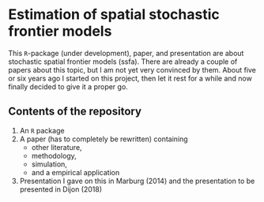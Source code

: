 # Estimation of spatial stochastic frontier models

This `R`-package (under development), paper, and presentation are about stochastic spatial frontier models (ssfa). 
There are already a couple of papers about this topic, but I am not yet very convinced by them. 
About five or six years ago I started on this project, then let it rest for a while and now finally decided to give it a proper go.

## Contents of the repository
1. An `R` package
2. A paper (has to completely be rewritten) containing
    - other literature,
    - methodology, 
    - simulation, 
    - and a empirical application
3. Presentation I gave on this in Marburg (2014) and the presentation to be presented in Dijon (2018)
